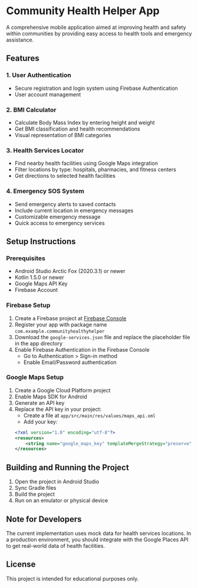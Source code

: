 # Community Health Helper App

A comprehensive mobile application aimed at improving health and safety within communities by providing easy access to health tools and emergency assistance.

## Features

### 1. User Authentication
- Secure registration and login system using Firebase Authentication
- User account management

### 2. BMI Calculator
- Calculate Body Mass Index by entering height and weight
- Get BMI classification and health recommendations
- Visual representation of BMI categories

### 3. Health Services Locator
- Find nearby health facilities using Google Maps integration
- Filter locations by type: hospitals, pharmacies, and fitness centers
- Get directions to selected health facilities

### 4. Emergency SOS System
- Send emergency alerts to saved contacts
- Include current location in emergency messages
- Customizable emergency message
- Quick access to emergency services

## Setup Instructions

### Prerequisites
- Android Studio Arctic Fox (2020.3.1) or newer
- Kotlin 1.5.0 or newer
- Google Maps API Key
- Firebase Account

### Firebase Setup
1. Create a Firebase project at [Firebase Console](https://console.firebase.google.com/)
2. Register your app with package name `com.example.communityhealthyhelper`
3. Download the `google-services.json` file and replace the placeholder file in the app directory
4. Enable Firebase Authentication in the Firebase Console
   - Go to Authentication > Sign-in method
   - Enable Email/Password authentication

### Google Maps Setup
1. Create a Google Cloud Platform project
2. Enable Maps SDK for Android
3. Generate an API key
4. Replace the API key in your project:
   - Create a file at `app/src/main/res/values/maps_api.xml`
   - Add your key:
   ```xml
   <?xml version="1.0" encoding="utf-8"?>
   <resources>
       <string name="google_maps_key" templateMergeStrategy="preserve" translatable="false">YOUR_API_KEY</string>
   </resources>
   ```

## Building and Running the Project
1. Open the project in Android Studio
2. Sync Gradle files
3. Build the project
4. Run on an emulator or physical device

## Note for Developers
The current implementation uses mock data for health services locations. In a production environment, you should integrate with the Google Places API to get real-world data of health facilities.

## License
This project is intended for educational purposes only.
